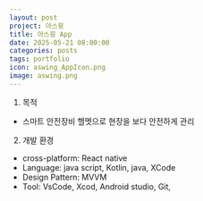 ```yaml
---
layout: post
project: 아스윙
title: 아스윙 App
date: 2025-05-21 08:00:00 
categories: posts 
tags: portfolio
icon: aswing_AppIcon.png
image: aswing.png
---
```

1) 목적
 - 스마트 안전장비 핼멧으로 현장을 보다 안전하게 관리

2) 개발 환경
 - cross-platform: React native
 - Language: java script, Kotlin, java, XCode
 - Design Pattern: MVVM
 - Tool: VsCode, Xcod, Android studio, Git,
 

 

 
